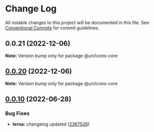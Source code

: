 # Change Log

All notable changes to this project will be documented in this file.
See [Conventional Commits](https://conventionalcommits.org) for commit guidelines.

## 0.0.21 (2022-12-06)

**Note:** Version bump only for package @un/icons-core





## [0.0.20](https://github.com/carbon-design-system/carbon/compare/@un/icons-core@0.0.19...@un/icons-core@0.0.20) (2022-12-06)

**Note:** Version bump only for package @un/icons-core





## [0.0.10](https://github.com/carbon-design-system/carbon/compare/@un/icons-core@0.0.9...@un/icons-core@0.0.10) (2022-06-28)


### Bug Fixes

* **lerna:** changelog updated ([2367526](https://github.com/carbon-design-system/carbon/commit/236752651f113088dc7bee3921e5c06213c1f72e))
